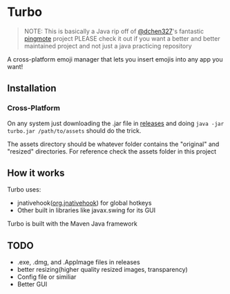 # Turbo
> NOTE: This is basically a Java rip off of [@dchen327](https://github.com/dchen327)'s fantastic [pingmote](https://github.com/dchen327/pingmote) project
> PLEASE check it out if you want a better and better maintained project and not just a java practicing repository

A cross-platform emoji manager that lets you insert emojis into any app you want!

## Installation

### Cross-Platform
On any system just downloading the .jar file in [releases]() and doing `java -jar turbo.jar /path/to/assets` should do the trick.

The assets directory should be whatever folder contains the "original" and "resized" directories. For reference check the assets folder in this project

## How it works
Turbo uses:
- jnativehook([org.jnativehook](https://github.com/kwhat/jnativehook)) for global hotkeys
- Other built in libraries like javax.swing for its GUI

Turbo is built with the Maven Java framework

## TODO
- .exe, .dmg, and .AppImage files in releases
- better resizing(higher quality resized images, transparency)
- Config file or similiar
- Better GUI
